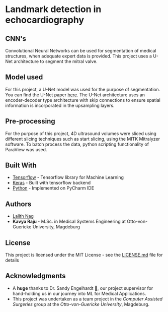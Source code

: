 
# Landmark detection in echocardiography

## CNN's

Convolutional Neural Networks can be used for segmentation of medical structures, when adequate expert data is provided. This project uses a U-Net architecture to segment the mitral valve.

## Model used

For this project, a U-Net model was used for the purpose of segmentation. You can find the U-Net paper [here](https://arxiv.org/pdf/1505.04597.pdf). The U-Net architecture uses an encoder-decoder type architecture with skip connections to ensure spatial information is incorporated in the upsampling layers.

## Pre-processing

For the purpose of this project, 4D ultrasound volumes were sliced using different slicing techniques such as start slicing, using the MITK Mitralyzer software. To batch process the data, python scripting functionality of ParaView was used. 

## Built With

* [Tensorflow](https://www.tensorflow.org/) - Tensorflow library for Machine Learning
* [Keras](https://keras.io/) - Built with tensorflow backend
* [Python](https://www.python.org/) - Implemented on PyCharm IDE

## Authors

* [Lalith Nag](https://github.com/lalithnag)
* **Kavya Raju** - M.Sc. in Medical Systems Engineering at Otto-von-Guericke University, Magdeburg

## License

This project is licensed under the MIT License - see the [LICENSE.md](LICENSE.md) file for details

## Acknowledgments

* A **huge** thanks to Dr. Sandy Engelhardt :bow:, our project supervisor for hand-holding us in our journey into ML for Medical Applications.
* This project was undertaken as a team project in the *Computer Assisted Surgeries* group at the *Otto-von-Guericke University*, Magdeburg.
